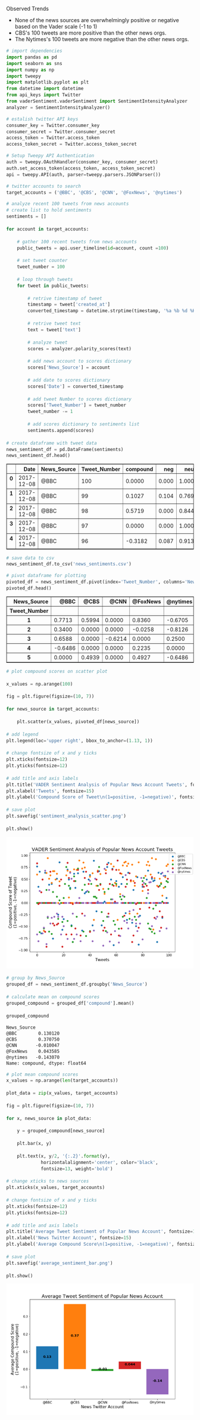 
Observed Trends

- None of the news sources are overwhelmingly positive or negative based on the Vader scale (-1 to 1)
- CBS's 100 tweets are more positive than the other news orgs.
- The Nytimes's 100 tweets are more negative than the other news orgs.


```python
# import dependencies
import pandas as pd
import seaborn as sns
import numpy as np
import tweepy
import matplotlib.pyplot as plt
from datetime import datetime
from api_keys import Twitter
from vaderSentiment.vaderSentiment import SentimentIntensityAnalyzer
analyzer = SentimentIntensityAnalyzer()
```


```python
# estalish twitter API keys
consumer_key = Twitter.consumer_key
consumer_secret = Twitter.consumer_secret
access_token = Twitter.access_token
access_token_secret = Twitter.access_token_secret
```


```python
# Setup Tweepy API Authentication
auth = tweepy.OAuthHandler(consumer_key, consumer_secret)
auth.set_access_token(access_token, access_token_secret)
api = tweepy.API(auth, parser=tweepy.parsers.JSONParser())
```


```python
# twitter accounts to search
target_accounts = ('@BBC', '@CBS', '@CNN', '@FoxNews', '@nytimes')
```


```python
# analyze recent 100 tweets from news accounts
# create list to hold sentiments
sentiments = []

for account in target_accounts:
    
    # gather 100 recent tweets from news accounts
    public_tweets = api.user_timeline(id=account, count =100)
    
    # set tweet counter
    tweet_number = 100
    
    # loop through tweets
    for tweet in public_tweets:
        
        # retrive timestamp of tweet
        timestamp = tweet['created_at']
        converted_timestamp = datetime.strptime(timestamp, '%a %b %d %H:%M:%S %z %Y').date()
        
        # retrive tweet text
        text = tweet['text']
        
        # analyze tweet
        scores = analyzer.polarity_scores(text)
        
        # add news account to scores dictionary
        scores['News_Source'] = account
        
        # add date to scores dictionary
        scores['Date'] = converted_timestamp
        
        # add tweet Number to scores dictionary
        scores['Tweet_Number'] = tweet_number
        tweet_number -= 1
        
        # add scores dictionary to sentiments list
        sentiments.append(scores)

# create dataframe with tweet data
news_sentiment_df = pd.DataFrame(sentiments)
news_sentiment_df.head()
```




<div>
<style>
    .dataframe thead tr:only-child th {
        text-align: right;
    }

    .dataframe thead th {
        text-align: left;
    }

    .dataframe tbody tr th {
        vertical-align: top;
    }
</style>
<table border="1" class="dataframe">
  <thead>
    <tr style="text-align: right;">
      <th></th>
      <th>Date</th>
      <th>News_Source</th>
      <th>Tweet_Number</th>
      <th>compound</th>
      <th>neg</th>
      <th>neu</th>
      <th>pos</th>
    </tr>
  </thead>
  <tbody>
    <tr>
      <th>0</th>
      <td>2017-12-08</td>
      <td>@BBC</td>
      <td>100</td>
      <td>0.0000</td>
      <td>0.000</td>
      <td>1.000</td>
      <td>0.000</td>
    </tr>
    <tr>
      <th>1</th>
      <td>2017-12-08</td>
      <td>@BBC</td>
      <td>99</td>
      <td>0.1027</td>
      <td>0.104</td>
      <td>0.769</td>
      <td>0.126</td>
    </tr>
    <tr>
      <th>2</th>
      <td>2017-12-08</td>
      <td>@BBC</td>
      <td>98</td>
      <td>0.5719</td>
      <td>0.000</td>
      <td>0.844</td>
      <td>0.156</td>
    </tr>
    <tr>
      <th>3</th>
      <td>2017-12-08</td>
      <td>@BBC</td>
      <td>97</td>
      <td>0.0000</td>
      <td>0.000</td>
      <td>1.000</td>
      <td>0.000</td>
    </tr>
    <tr>
      <th>4</th>
      <td>2017-12-08</td>
      <td>@BBC</td>
      <td>96</td>
      <td>-0.3182</td>
      <td>0.087</td>
      <td>0.913</td>
      <td>0.000</td>
    </tr>
  </tbody>
</table>
</div>




```python
# save data to csv
news_sentiment_df.to_csv('news_sentiments.csv')
```


```python
# pivot dataframe for plotting
pivoted_df = news_sentiment_df.pivot(index='Tweet_Number', columns='News_Source', values='compound')
pivoted_df.head()
```




<div>
<style>
    .dataframe thead tr:only-child th {
        text-align: right;
    }

    .dataframe thead th {
        text-align: left;
    }

    .dataframe tbody tr th {
        vertical-align: top;
    }
</style>
<table border="1" class="dataframe">
  <thead>
    <tr style="text-align: right;">
      <th>News_Source</th>
      <th>@BBC</th>
      <th>@CBS</th>
      <th>@CNN</th>
      <th>@FoxNews</th>
      <th>@nytimes</th>
    </tr>
    <tr>
      <th>Tweet_Number</th>
      <th></th>
      <th></th>
      <th></th>
      <th></th>
      <th></th>
    </tr>
  </thead>
  <tbody>
    <tr>
      <th>1</th>
      <td>0.7713</td>
      <td>0.5994</td>
      <td>0.0000</td>
      <td>0.8360</td>
      <td>-0.6705</td>
    </tr>
    <tr>
      <th>2</th>
      <td>0.3400</td>
      <td>0.0000</td>
      <td>0.0000</td>
      <td>-0.0258</td>
      <td>-0.8126</td>
    </tr>
    <tr>
      <th>3</th>
      <td>0.6588</td>
      <td>0.0000</td>
      <td>-0.6214</td>
      <td>0.0000</td>
      <td>0.2500</td>
    </tr>
    <tr>
      <th>4</th>
      <td>-0.6486</td>
      <td>0.0000</td>
      <td>0.0000</td>
      <td>0.2235</td>
      <td>0.0000</td>
    </tr>
    <tr>
      <th>5</th>
      <td>0.0000</td>
      <td>0.4939</td>
      <td>0.0000</td>
      <td>0.4927</td>
      <td>-0.6486</td>
    </tr>
  </tbody>
</table>
</div>




```python
# plot compound scores on scatter plot

x_values = np.arange(100)

fig = plt.figure(figsize=(10, 7))

for news_source in target_accounts:
    
    plt.scatter(x_values, pivoted_df[news_source])

# add legend
plt.legend(loc='upper right', bbox_to_anchor=(1.13, 1))

# change fontsize of x and y ticks
plt.xticks(fontsize=12)
plt.yticks(fontsize=12)

# add title and axis labels
plt.title('VADER Sentiment Analysis of Popular News Account Tweets', fontsize=18)
plt.xlabel('Tweets', fontsize=15)
plt.ylabel('Compound Score of Tweet\n(1=positive, -1=negative)', fontsize=15)

# save plot
plt.savefig('sentiment_analysis_scatter.png')

plt.show()
```


![png](png_files/sentiment_analysis_scatter.png)



```python
# group by News_Source
grouped_df = news_sentiment_df.groupby('News_Source')

# calculate mean on compound scores
grouped_compound = grouped_df['compound'].mean()

grouped_compound
```




    News_Source
    @BBC        0.130120
    @CBS        0.370750
    @CNN       -0.010047
    @FoxNews    0.043585
    @nytimes   -0.143070
    Name: compound, dtype: float64




```python
# plot mean compound scores
x_values = np.arange(len(target_accounts))

plot_data = zip(x_values, target_accounts)

fig = plt.figure(figsize=(10, 7))

for x, news_source in plot_data:
    
    y = grouped_compound[news_source]
    
    plt.bar(x, y)
    
    plt.text(x, y/2, '{:.2}'.format(y),
             horizontalalignment='center', color='black',
             fontsize=13, weight='bold')
    
# change xticks to news sources
plt.xticks(x_values, target_accounts)

# change fontsize of x and y ticks
plt.xticks(fontsize=12)
plt.yticks(fontsize=12)

# add title and axis labels
plt.title('Average Tweet Sentiment of Popular News Account', fontsize=18)
plt.xlabel('News Twitter Account', fontsize=15)
plt.ylabel('Average Compound Score\n(1=positive, -1=negative)', fontsize=15)

# save plot
plt.savefig('average_sentiment_bar.png')

plt.show()
```


![png](png_files/average_sentiment_bar.png)

